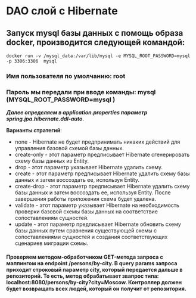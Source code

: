 # DAO слой c Hibernate

## Запуск mysql базы данных с помощь образа docker, производится следующей командой:
`docker run -v /mysql_data:/var/lib/mysql -e MYSQL_ROOT_PASSWORD=mysql -p 3306:3306  mysql`

### Имя пользователя по умолчанию:  root
### Пароль мы передали при вводе команды: mysql (MYSQL_ROOT_PASSWORD=mysql )

 
***Далее определяем в application.properties параметр spring.jpa.hibernate.ddl-auto***.
 
**Варианты стратегий**:
* none - Hibernate не будет предпринимать никаких действий для управления базовой схемой базы данных.
* create-only - этот параметр предписывает Hibernate сгенерировать схему базы данных из  Entity.
* drop - этот параметр указывает Hibernate удалить схему.
* create - этот параметр предписывает Hibernate удалить схему базы данных и затем воссоздать ее, используя Entity.
* create-drop - этот параметр предписывает Hibernate удалить схему базы данных и затем воссоздать ее, используя Entity. После завершения работы приложения схема будет удалена.
* validate - этот параметр указывает Hibernate на необходимость проверки базовой схемы базы данных на соответствие сопоставлениям сущностей.
* update - этот параметр предписывает Hibernate обновить схему базы данных путем сравнения существующей схемы с сопоставлениями сущностей и создания соответствующих сценариев миграции схемы.



#### Проверяем методом-обработчиком GET-метода запроса с маппингом на endpoint /persons/by-city. В query params запроса приходит строковый параметр city, который передается дальше в репозиторий. То есть, метод обрабатывает звапрос типа:  localhost:8080/persons/by-city?city=Moscow. Контроллер должен будет возвращать всех людей, который он получит от репозитория.